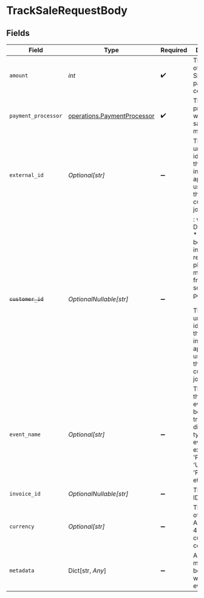 # TrackSaleRequestBody


## Fields

| Field                                                                                                                                                                                                                                      | Type                                                                                                                                                                                                                                       | Required                                                                                                                                                                                                                                   | Description                                                                                                                                                                                                                                | Example                                                                                                                                                                                                                                    |
| ------------------------------------------------------------------------------------------------------------------------------------------------------------------------------------------------------------------------------------------ | ------------------------------------------------------------------------------------------------------------------------------------------------------------------------------------------------------------------------------------------ | ------------------------------------------------------------------------------------------------------------------------------------------------------------------------------------------------------------------------------------------ | ------------------------------------------------------------------------------------------------------------------------------------------------------------------------------------------------------------------------------------------ | ------------------------------------------------------------------------------------------------------------------------------------------------------------------------------------------------------------------------------------------ |
| `amount`                                                                                                                                                                                                                                   | *int*                                                                                                                                                                                                                                      | :heavy_check_mark:                                                                                                                                                                                                                         | The amount of the sale. Should be passed in cents.                                                                                                                                                                                         |                                                                                                                                                                                                                                            |
| `payment_processor`                                                                                                                                                                                                                        | [operations.PaymentProcessor](../../models/operations/paymentprocessor.md)                                                                                                                                                                 | :heavy_check_mark:                                                                                                                                                                                                                         | The payment processor via which the sale was made.                                                                                                                                                                                         |                                                                                                                                                                                                                                            |
| `external_id`                                                                                                                                                                                                                              | *Optional[str]*                                                                                                                                                                                                                            | :heavy_minus_sign:                                                                                                                                                                                                                         | This is the unique identifier for the customer in the client's app. This is used to track the customer's journey.                                                                                                                          |                                                                                                                                                                                                                                            |
| ~~`customer_id`~~                                                                                                                                                                                                                          | *OptionalNullable[str]*                                                                                                                                                                                                                    | :heavy_minus_sign:                                                                                                                                                                                                                         | : warning: ** DEPRECATED **: This will be removed in a future release, please migrate away from it as soon as possible.<br/><br/>This is the unique identifier for the customer in the client's app. This is used to track the customer's journey. |                                                                                                                                                                                                                                            |
| `event_name`                                                                                                                                                                                                                               | *Optional[str]*                                                                                                                                                                                                                            | :heavy_minus_sign:                                                                                                                                                                                                                         | The name of the sale event. It can be used to track different types of event for example 'Purchase', 'Upgrade', 'Payment', etc.                                                                                                            | Purchase                                                                                                                                                                                                                                   |
| `invoice_id`                                                                                                                                                                                                                               | *OptionalNullable[str]*                                                                                                                                                                                                                    | :heavy_minus_sign:                                                                                                                                                                                                                         | The invoice ID of the sale.                                                                                                                                                                                                                |                                                                                                                                                                                                                                            |
| `currency`                                                                                                                                                                                                                                 | *Optional[str]*                                                                                                                                                                                                                            | :heavy_minus_sign:                                                                                                                                                                                                                         | The currency of the sale. Accepts ISO 4217 currency codes.                                                                                                                                                                                 |                                                                                                                                                                                                                                            |
| `metadata`                                                                                                                                                                                                                                 | Dict[str, *Any*]                                                                                                                                                                                                                           | :heavy_minus_sign:                                                                                                                                                                                                                         | Additional metadata to be stored with the sale event.                                                                                                                                                                                      |                                                                                                                                                                                                                                            |